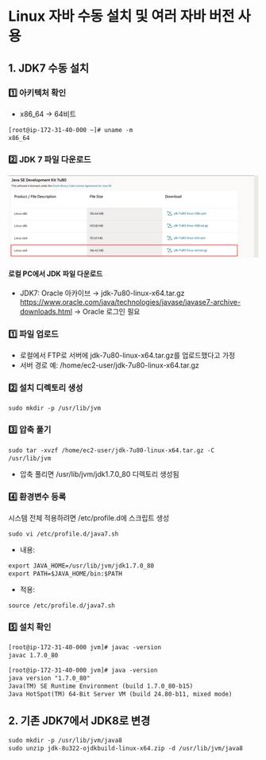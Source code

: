 # Linux 자바 수동 설치 및 여러 자바 버전 사용 

## 1. JDK7 수동 설치

### 1️⃣ 아키텍처 확인
- x86_64 → 64비트
```
[root@ip-172-31-40-000 ~]# uname -m
x86_64
```

### 2️⃣ JDK 7 파일 다운로드
![](https://github.com/dididiri1/TIL/blob/main/Linux/images/04_01.png?raw=true)

#### 로컬 PC에서 JDK 파일 다운로드
- JDK7: Oracle 아카이브 → jdk-7u80-linux-x64.tar.gz
https://www.oracle.com/java/technologies/javase/javase7-archive-downloads.html
→ Oracle 로그인 필요

### 1️⃣ 파일 업로드
- 로컬에서 FTP로 서버에 jdk-7u80-linux-x64.tar.gz를 업로드했다고 가정
- 서버 경로 예: /home/ec2-user/jdk-7u80-linux-x64.tar.gz

### 2️⃣ 설치 디렉토리 생성
```
sudo mkdir -p /usr/lib/jvm
```

### 3️⃣ 압축 풀기
```
sudo tar -xvzf /home/ec2-user/jdk-7u80-linux-x64.tar.gz -C /usr/lib/jvm
```
- 압축 풀리면 /usr/lib/jvm/jdk1.7.0_80 디렉토리 생성됨

### 4️⃣ 환경변수 등록
시스템 전체 적용하려면 /etc/profile.d에 스크립트 생성
```
sudo vi /etc/profile.d/java7.sh
```
- 내용:
```
export JAVA_HOME=/usr/lib/jvm/jdk1.7.0_80
export PATH=$JAVA_HOME/bin:$PATH
```

- 적용:
```
source /etc/profile.d/java7.sh
```

### 5️⃣ 설치 확인
```
[root@ip-172-31-40-000 jvm]# javac -version
javac 1.7.0_80
```
```
[root@ip-172-31-40-000 jvm]# java -version
java version "1.7.0_80"
Java(TM) SE Runtime Environment (build 1.7.0_80-b15)
Java HotSpot(TM) 64-Bit Server VM (build 24.80-b11, mixed mode)
```

## 2. 기존 JDK7에서 JDK8로 변경
```
sudo mkdir -p /usr/lib/jvm/java8
sudo unzip jdk-8u322-ojdkbuild-linux-x64.zip -d /usr/lib/jvm/java8
```